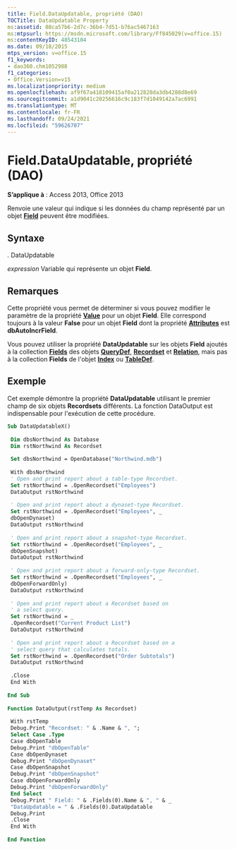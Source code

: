 ```yaml
---
title: Field.DataUpdatable, propriété (DAO)
TOCTitle: DataUpdatable Property
ms:assetid: 08ca57b6-2d7c-36b4-7d51-b76ac5467163
ms:mtpsurl: https://msdn.microsoft.com/library/Ff845029(v=office.15)
ms:contentKeyID: 48543104
ms.date: 09/18/2015
mtps_version: v=office.15
f1_keywords:
- dao360.chm1052988
f1_categories:
- Office.Version=v15
ms.localizationpriority: medium
ms.openlocfilehash: af9f67a418109415af0a212828da3db4288d8e69
ms.sourcegitcommit: a1d9041c20256616c9c183f7d1049142a7ac6991
ms.translationtype: MT
ms.contentlocale: fr-FR
ms.lasthandoff: 09/24/2021
ms.locfileid: "59626707"
---
```

# <a name="fielddataupdatable-property-dao"></a>Field.DataUpdatable, propriété (DAO)


**S’applique à** : Access 2013, Office 2013


Renvoie une valeur qui indique si les données du champ représenté par un objet **[Field](field-object-dao.md)** peuvent être modifiées.

## <a name="syntax"></a>Syntaxe

*.* DataUpdatable

*expression* Variable qui représente un objet **Field**.

## <a name="remarks"></a>Remarques

Cette propriété vous permet de déterminer si vous pouvez modifier le paramètre de la propriété **[Value](field-value-property-dao.md)** pour un objet **Field**. Elle correspond toujours à la valeur **False** pour un objet **Field** dont la propriété **[Attributes](field-attributes-property-dao.md)** est **dbAutoIncrField**.

Vous pouvez utiliser la propriété **DataUpdatable** sur les objets **Field** ajoutés à la collection **[Fields](fields-collection-dao.md)** des objets **[QueryDef](querydef-object-dao.md)**, **[Recordset](recordset-object-dao.md)** et **[Relation](relation-object-dao.md)**, mais pas à la collection **Fields** de l'objet **[Index](index-object-dao.md)** ou **[TableDef](tabledef-object-dao.md)**.

## <a name="example"></a>Exemple

Cet exemple démontre la propriété **DataUpdatable** utilisant le premier champ de six objets **Recordsets** différents. La fonction DataOutput est indispensable pour l'exécution de cette procédure.

```vb 
Sub DataUpdatableX() 
 
 Dim dbsNorthwind As Database 
 Dim rstNorthwind As Recordset 
 
 Set dbsNorthwind = OpenDatabase("Northwind.mdb") 
 
 With dbsNorthwind 
 ' Open and print report about a table-type Recordset. 
 Set rstNorthwind = .OpenRecordset("Employees") 
 DataOutput rstNorthwind 
 
 ' Open and print report about a dynaset-type Recordset. 
 Set rstNorthwind = .OpenRecordset("Employees", _ 
 dbOpenDynaset) 
 DataOutput rstNorthwind 
 
 ' Open and print report about a snapshot-type Recordset. 
 Set rstNorthwind = .OpenRecordset("Employees", _ 
 dbOpenSnapshot) 
 DataOutput rstNorthwind 
 
 ' Open and print report about a forward-only-type Recordset. 
 Set rstNorthwind = .OpenRecordset("Employees", _ 
 dbOpenForwardOnly) 
 DataOutput rstNorthwind 
 
 ' Open and print report about a Recordset based on 
 ' a select query. 
 Set rstNorthwind = _ 
 .OpenRecordset("Current Product List") 
 DataOutput rstNorthwind 
 
 ' Open and print report about a Recordset based on a 
 ' select query that calculates totals. 
 Set rstNorthwind = .OpenRecordset("Order Subtotals") 
 DataOutput rstNorthwind 
 
 .Close 
 End With 
 
End Sub 
 
Function DataOutput(rstTemp As Recordset) 
 
 With rstTemp 
 Debug.Print "Recordset: " & .Name & ", "; 
 Select Case .Type 
 Case dbOpenTable 
 Debug.Print "dbOpenTable" 
 Case dbOpenDynaset 
 Debug.Print "dbOpenDynaset" 
 Case dbOpenSnapshot 
 Debug.Print "dbOpenSnapshot" 
 Case dbOpenForwardOnly 
 Debug.Print "dbOpenForwardOnly" 
 End Select 
 Debug.Print " Field: " & .Fields(0).Name & ", " & _ 
 "DataUpdatable = " & .Fields(0).DataUpdatable 
 Debug.Print 
 .Close 
 End With 
 
End Function 
 
```

